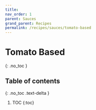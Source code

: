 ```yaml
---
title: 
nav_order: 1
parent: Sauces
grand_parent: Recipes
permalink: /recipes/sauces/tomato-based
---
```


# Tomato Based
{: .no_toc }

## Table of contents
{: .no_toc .text-delta }

1. TOC
{:toc}
